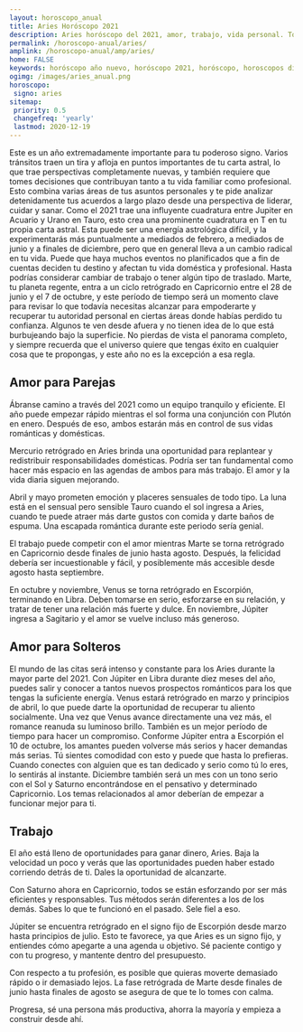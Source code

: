```yaml
---
layout: horoscopo_anual
title: Aries Horóscopo 2021 
description: Aries horóscopo del 2021, amor, trabajo, vida personal. Todas las predicciones para Aries 2021 gratis. Disfruta este año nuevo.
permalink: /horoscopo-anual/aries/
amplink: /horoscopo-anual/amp/aries/
home: FALSE
keywords: horóscopo año nuevo, horóscopo 2021, horóscopo, horoscopos diarios gratis del dia de hoy, horóscopo diario gratis,horóscopo ano nuevo 2021, horóscopo esperanza gracia, horoscopo Aries 2021, horoscop, horóscopos gratis, horoscopo Aries, horoscopo Aries 2021 gratis, Tarot, Astrologia, Zodíaco, Aries, horoscopo gratis,tarot en femenino,videncia gratuita,horoscopos gratuitos,horóscopos, astrologia,videncia gratis
ogimg: /images/aries_anual.png
horoscopo:
 signo: aries
sitemap:
 priority: 0.5
 changefreq: 'yearly'
 lastmod: 2020-12-19
---
```





Este es un año extremadamente importante para tu poderoso signo. Varios tránsitos traen un tira y afloja en puntos importantes de tu carta astral, lo que trae perspectivas completamente nuevas, y también requiere que tomes decisiones que contribuyan tanto a tu vida familiar como profesional.
Esto combina varias áreas de tus asuntos personales y te pide analizar detenidamente tus acuerdos a largo plazo desde una perspectiva de liderar, cuidar y sanar. Como el 2021 trae una influyente cuadratura entre Jupiter en Acuario y Urano en Tauro, esto crea una prominente cuadratura en T en tu propia carta astral. Esta puede ser una energía astrológica difícil, y la experimentarás más puntualmente a mediados de febrero, a mediados de junio y a finales de diciembre, pero que en general lleva a un cambio radical en tu vida. Puede que haya muchos eventos no planificados que a fin de cuentas deciden tu destino y afectan tu vida doméstica y profesional. Hasta podrías considerar cambiar de trabajo o tener algún tipo de traslado.
Marte, tu planeta regente, entra a un ciclo retrógrado en Capricornio entre el 28 de junio y el 7 de octubre, y este período de tiempo será un momento clave para revisar lo que todavía necesitas alcanzar para empoderarte y recuperar tu autoridad personal en ciertas áreas donde habías perdido tu confianza. Algunos te ven desde afuera y no tienen idea de lo que está burbujeando bajo la superficie. No pierdas de vista el panorama completo, y siempre recuerda que el universo quiere que tengas éxito en cualquier cosa que te propongas, y este año no es la excepción a esa regla.

## Amor para Parejas

Ábranse camino a través del 2021 como un equipo tranquilo y eficiente. El año puede empezar rápido mientras el sol forma una conjunción con Plutón en enero. Después de eso, ambos estarán más en control de sus vidas románticas y domésticas.


Mercurio retrógrado en Aries brinda una oportunidad para replantear y redistribuir responsabilidades domésticas. Podría ser tan fundamental como hacer más espacio en las agendas de ambos para más trabajo. El amor y la vida diaria siguen mejorando.


Abril y mayo prometen emoción y placeres sensuales de todo tipo. La luna está en el sensual pero sensible Tauro cuando el sol ingresa a Aries, cuando te puede atraer más darte gustos con comida y darte baños de espuma. Una escapada romántica durante este periodo sería genial. 


El trabajo puede competir con el amor mientras Marte se torna retrógrado en Capricornio desde finales de junio hasta agosto. Después, la felicidad debería ser incuestionable y fácil, y posiblemente más accesible desde agosto hasta septiembre.


En octubre y noviembre, Venus se torna retrógrado en Escorpión, terminando en Libra. Deben tomarse en serio, esforzarse en su relación, y tratar de tener una relación más fuerte y dulce. En noviembre, Júpiter ingresa a Sagitario y el amor se vuelve incluso más generoso.





## Amor para Solteros

El mundo de las citas será intenso y constante para los Aries durante la mayor parte del 2021. Con Júpiter en Libra durante diez meses del año, puedes salir y conocer a tantos nuevos prospectos románticos para los que tengas la suficiente energía.
Venus estará retrógrado en marzo y principios de abril, lo que puede darte la oportunidad de recuperar tu aliento socialmente. Una vez que Venus avance directamente una vez más, el romance reanuda su luminoso brillo. También es un mejor período de tiempo para hacer un compromiso.
Conforme Júpiter entra a Escorpión el 10 de octubre, los amantes pueden volverse más serios y hacer demandas más serias. Tú sientes comodidad con esto y puede que hasta lo prefieras. Cuando conectes con alguien que es tan dedicado y serio como tú lo eres, lo sentirás al instante.
Diciembre también será un mes con un tono serio con el Sol y Saturno encontrándose en el pensativo y determinado Capricornio. Los temas relacionados al amor deberían de empezar a funcionar mejor para ti.

## Trabajo

El año está lleno de oportunidades para ganar dinero, Aries. Baja la velocidad un poco y verás que las oportunidades pueden haber estado corriendo detrás de ti. Dales la oportunidad de alcanzarte. 


Con Saturno ahora en Capricornio, todos se están esforzando por ser más eficientes y responsables. Tus métodos serán diferentes a los de los demás. Sabes lo que te funcionó en el pasado. Sele fiel a eso.


Júpiter se encuentra retrógrado en el signo fijo de Escorpión desde marzo hasta principios de julio. Esto te favorece, ya que Aries es un signo fijo, y entiendes cómo apegarte a una agenda u objetivo. Sé paciente contigo y con tu progreso, y mantente dentro del presupuesto.


Con respecto a tu profesión, es posible que quieras moverte demasiado rápido o ir demasiado lejos. La fase retrógrada de Marte desde finales de junio hasta finales de agosto se asegura de que te lo tomes con calma. 


Progresa, sé una persona más productiva, ahorra la mayoría y empieza a construir desde ahí.
